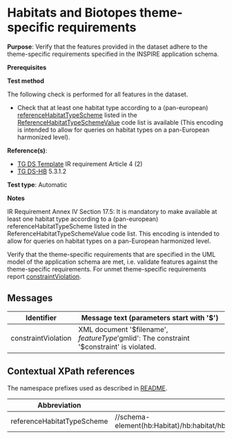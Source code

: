 # Habitats and Biotopes theme-specific requirements

**Purpose**: Verify that the features provided in the dataset adhere to the theme-specific requirements specified in the INSPIRE application schema.

**Prerequisites**

**Test method**

The following check is performed for all features in the dataset.

* Check that at least one habitat type according to a (pan-european) [referenceHabitatTypeScheme](#referenceHabitatTypeScheme) listed in the [ReferenceHabitatTypeSchemeValue](http://inspire.ec.europa.eu/codelist/ReferenceHabitatTypeSchemeValue) code list is available (This encoding is intended to allow for queries on habitat types on a pan-European harmonized level).


**Reference(s)**: 

* [TG DS Template](./README.md#ref_TG_DS_tmpl) IR requirement Article 4 (2)
* [TG DS-HB](./README.md#ref_TG_DS_HB) 5.3.1.2

**Test type**: Automatic

**Notes** 

IR Requirement Annex IV Section 17.5: It is mandatory to make available at least one habitat type according to a (pan-european) referenceHabitatTypeScheme listed in the ReferenceHabitatTypeSchemeValue code list. This encoding is intended to allow for queries on habitat types on a pan-European harmonized level.

Verify that the theme-specific requirements that are specified in the UML model of the application schema are met, i.e. validate features against the theme-specific requirements. For unmet theme-specific requirements report [constraintViolation](#constraintViolation).

## Messages

Identifier  |  Message text (parameters start with '$')
---------------------------------------------------------- | -------------------------------------------------------------------------
constraintViolation <a name="constraintViolation"/>  |  XML document '$filename', $featureType '$gmlid': The constraint '$constraint' is violated.

## Contextual XPath references

The namespace prefixes used as described in [README](./README.md#namespaces).

Abbreviation                                               |  XPath expression				|Multiplicity       |Voidable
---------------------------------------------------------- | -------------------------------|-------------------|---------
referenceHabitatTypeScheme <a name="referenceHabitatTypeScheme"></a> | //schema-element(hb:Habitat)/hb:habitat/hb:HabitatTypeCoverType/hb:referenceHabitatTypeScheme/@xlink:href | 1 (1..* for the parent) | No

